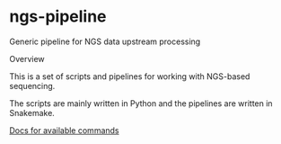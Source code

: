 # ngs-pipeline

Generic pipeline for NGS data upstream processing

Overview

This is a set of scripts and pipelines for working with NGS-based sequencing.

The scripts are mainly written in Python and the pipelines are written in Snakemake.


[Docs for available commands](docs/commands.rst)

